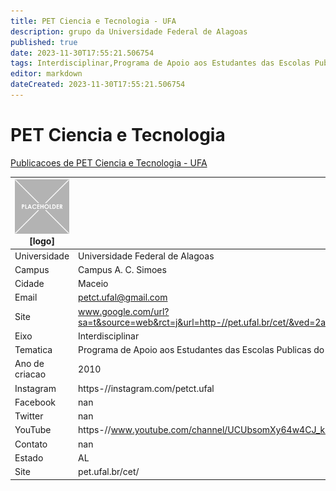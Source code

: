 ```yaml
---
title: PET Ciencia e Tecnologia - UFA
description: grupo da Universidade Federal de Alagoas
published: true
date: 2023-11-30T17:55:21.506754
tags: Interdisciplinar,Programa de Apoio aos Estudantes das Escolas Publicas do Estado
editor: markdown
dateCreated: 2023-11-30T17:55:21.506754
---
```


# PET Ciencia e Tecnologia

[Publicacoes de PET Ciencia e Tecnologia - UFA](/atividade/12PETCienciaeTecnologiaUFA/feed.md)

| ![placeholder.png](/placeholder.png) [logo] | [foto do grupo] UFA         |
| ------------------------------------------- | ------------------------------------------------- |
| Universidade                                | Universidade Federal de Alagoas      |
| Campus                                      | Campus A. C. Simoes            |
| Cidade                                      | Maceio             |
| Email                                       | petct.ufal@gmail.com             |
| Site                                        | www.google.com/url?sa=t&source=web&rct=j&url=http-//pet.ufal.br/cet/&ved=2ahUKEwi7xPPtsdPsAhXHGbkGHWPADroQFjAAegQIAhAB&usg=AOvVaw3C0xFUwTxke425Qmjh9mLM              |
| Eixo                                        | Interdisciplinar              |
| Tematica                                    | Programa de Apoio aos Estudantes das Escolas Publicas do Estado          |
| Ano de criacao                              | 2010        |
| Instagram                                   | https-//instagram.com/petct.ufal         |
| Facebook                                    | nan          |
| Twitter                                     | nan           |
| YouTube                                     | https-//www.youtube.com/channel/UCUbsomXy64w4CJ_kQMc-L7g           |
| Contato                                     | nan         |
| Estado                                      |  AL            |
| Site                                        | pet.ufal.br/cet/ |

